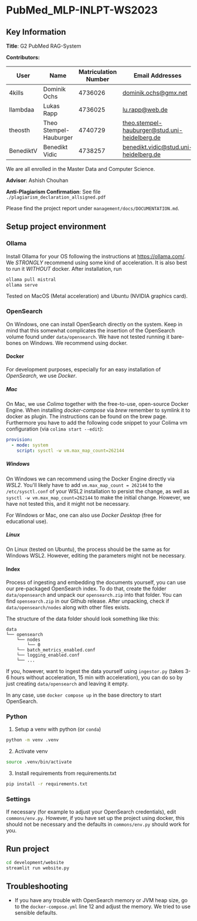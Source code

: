 # PubMed_MLP-INLPT-WS2023


## Key Information

**Title**: G2 PubMed RAG-System

**Contributors:**

| User | Name       | Matriculation Number | Email Addresses                             |
|----------|------------------------|----------------------|---------------------------------------------|
|4kills    | Dominik Ochs           | 4736026              | dominik.ochs@gmx.net                        |
|llambdaa  | Lukas Rapp             | 4736025              | lu.rapp@web.de                              |
|theosth   | Theo Stempel-Hauburger | 4740729              | theo.stempel-hauburger@stud.uni-heidelberg.de|
|BenediktV | Benedikt Vidic         | 4738257              | benedikt.vidic@stud.uni-heidelberg.de       |

We are all enrolled in the Master Data and Computer Science.


**Advisor**: Ashish Chouhan

**Anti-Plagiarism Confirmation**: See file `./plagiarism_declaration_allsigned.pdf`

Please find the project report under `management/docs/DOCUMENTATION.md`.

## Setup project environment

### Ollama

Install Ollama for your OS following the instructions at https://ollama.com/. 
We *STRONGLY* recommend using some kind of acceleration. It is also best to run it *WITHOUT* docker. 
After installation, run 
```sh
ollama pull mistral
ollama serve
```
Tested on MacOS (Metal acceleration) and Ubuntu (NVIDIA graphics card). 

### OpenSearch

On Windows, one can install OpenSearch directly on the system. Keep in mind that this somewhat complicates the insertion of 
the OpenSearch volume found under `data/opensearch`. We have not tested running it bare-bones on Windows. We recommend using docker.

#### Docker

For development purposes, especially for an easy installation of *OpenSearch*, we use *Docker*. 

##### Mac
On Mac, we use *Colima* together with the free-to-use, open-source Docker Engine. When installing *docker-compose* via *brew* remember to symlink it to docker as plugin. The instructions can be found on the brew page.
Furthermore you have to add the following code snippet to your Colima vm configuration (via `colima start --edit`): 
```yaml
provision:
  - mode: system
    script: sysctl -w vm.max_map_count=262144
```  

##### Windows 

On Windows we can recommend using the Docker Engine directly via *WSL2*. You'll likely have to 
add `vm.max_map_count = 262144` to the `/etc/sysctl.conf` of your WSL2 installation to persist the change, 
as well as `sysctl -w vm.max_map_count=262144` to make the initial change. However, we have not tested this, and it might not be necessary.  

For Windows or Mac, one can also use *Docker Desktop* (free for educational use). 

##### Linux

On Linux (tested on Ubuntu), the process should be the same as for Windows WSL2. However, editing the parameters might not be necessary.

#### Index

Process of ingesting and embedding the documents yourself, you can use our pre-packaged OpenSearch index.
To do that, create the folder `data/opensearch` and unpack our `opensearch.zip` into that folder. You can find `opensearch.zip`
in our Github release. After unpacking, check if `data/opensearch/nodes` along with other files exists. 

The structure of the data folder should look something like this:
```
data
└── opensearch
    └── nodes
        └── 0
    └── batch_metrics_enabled.conf
    └── logging_enabled.conf
    └── ...
```

If you, however, want to ingest the data yourself using `ingestor.py` (takes 3-6 hours without acceleration, 15 min with acceleration), you can do so by just creating `data/opensearch`
and leaving it empty.

In any case, use  `docker compose up` in the base directory to start OpenSearch. 


### Python

1. Setup a venv with python (or `conda`)
```bash
python -m venv .venv
```

2. Activate venv
```bash
source .venv/bin/activate
```

3. Install requirements from requirements.txt
```bash
pip install -r requirements.txt
```

### Settings

If necessary (for example to adjust your OpenSearch credentials), edit `commons/env.py`. However, if you have set up the project using docker,
this should not be necessary and the defaults in `commons/env.py` should work for you. 

## Run project

```bash
cd development/website
streamlit run website.py
```

## Troubleshooting

- If you have any trouble with OpenSearch memory or JVM heap size, 
go to the `docker-compose.yml` line 12 and adjust the memory. We tried to use sensible defaults.